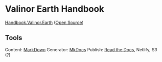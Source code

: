 # Valinor Earth Handbook

[Handbook.Valinor.Earth](https://handbook.valinor.earth/) ([Open Source](https://github.com/valinorearth/handbook))

## Tools

Content: [MarkDown](https://en.wikipedia.org/wiki/Markdown)
Generator: [MkDocs](https://www.mkdocs.org)
Publish: [Read the Docs](https://readthedocs.org), Netlify, S3 (?)
